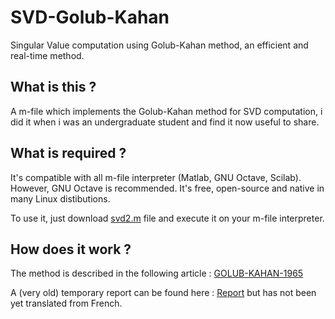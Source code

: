 # SVD-Golub-Kahan
Singular Value computation using Golub-Kahan method, an efficient and real-time method. 

## What is this ?

A m-file which implements the Golub-Kahan method for SVD computation, i did it when i was an undergraduate student and find it now useful to share.

## What is required ?

It's compatible with all m-file interpreter (Matlab, GNU Octave, Scilab).
However, GNU Octave is recommended. It's free, open-source and native in many Linux distibutions.

To use it, just download [svd2.m](./svd2.m) file and execute it on your m-file interpreter.

## How does it work ?

The method is described in the following article : [GOLUB-KAHAN-1965](./GOLUB-KAHAN-1965.pdf)

A (very old) temporary report can be found here : [Report](./report.odt) but has not been yet translated from French.
